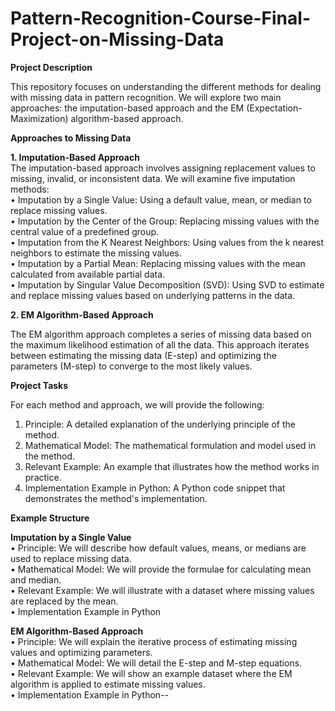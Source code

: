 # Pattern-Recognition-Course-Final-Project-on-Missing-Data
__Project Description__

This repository focuses on understanding the different methods for dealing with missing data in pattern recognition. We will explore two main approaches: the imputation-based approach and the EM (Expectation-Maximization) algorithm-based approach.

__Approaches to Missing Data__

__1. Imputation-Based Approach__  
The imputation-based approach involves assigning replacement values to missing, invalid, or inconsistent data. We will examine five imputation methods:  
•	Imputation by a Single Value: Using a default value, mean, or median to replace missing values.  
•	Imputation by the Center of the Group: Replacing missing values with the central value of a predefined group.  
•	Imputation from the K Nearest Neighbors: Using values from the k nearest neighbors to estimate the missing values.  
•	Imputation by a Partial Mean: Replacing missing values with the mean calculated from available partial data.  
•	Imputation by Singular Value Decomposition (SVD): Using SVD to estimate and replace missing values based on underlying patterns in the data.  

__2. EM Algorithm-Based Approach__

The EM algorithm approach completes a series of missing data based on the maximum likelihood estimation of all the data. This approach iterates between estimating the missing data (E-step) and optimizing the parameters (M-step) to converge to the most likely values.

__Project Tasks__

For each method and approach, we will provide the following:
1.	Principle: A detailed explanation of the underlying principle of the method.
2.	Mathematical Model: The mathematical formulation and model used in the method.
3.	Relevant Example: An example that illustrates how the method works in practice.
4.	Implementation Example in Python: A Python code snippet that demonstrates the method's implementation.
   
__Example Structure__

__Imputation by a Single Value__  
•	Principle: We will describe how default values, means, or medians are used to replace missing data.  
•	Mathematical Model: We will provide the formulae for calculating mean and median.  
•	Relevant Example: We will illustrate with a dataset where missing values are replaced by the mean.  
•	Implementation Example in Python

__EM Algorithm-Based Approach__  
•	Principle: We will explain the iterative process of estimating missing values and optimizing parameters.  
•	Mathematical Model: We will detail the E-step and M-step equations.  
•	Relevant Example: We will show an example dataset where the EM algorithm is applied to estimate missing values.  
•	Implementation Example in Python--


